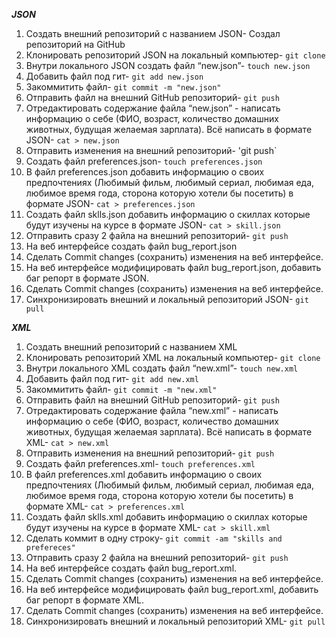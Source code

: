 ***JSON***
1. Создать внешний репозиторий c названием JSON- Создал репозиторий на GitHub
2. Клонировать репозиторий JSON на локальный компьютер- `git clone`
3. Внутри локального JSON создать файл “new.json”- `touch new.json`
4. Добавить файл под гит- `git add new.json`
5. Закоммитить файл- `git commit -m "new.json"`
6. Отправить файл на внешний GitHub репозиторий- `git push`
7. Отредактировать содержание файла “new.json” - написать информацию о себе (ФИО, возраст, количество домашних животных, будущая желаемая зарплата). Всё написать в формате JSON- `cat > new.json`
8. Отправить изменения на внешний репозиторий- 'git push`
9. Создать файл preferences.json- `touch preferences.json`
10. В файл preferences.json добавить информацию о своих предпочтениях (Любимый фильм, любимый сериал, любимая еда, любимое время года, сторона которую хотели бы посетить) в формате JSON- `cat > preferences.json`
11. Создать файл sklls.json добавить информацию о скиллах которые будут изучены на курсе в формате JSON- `cat > skill.json`
12. Отправить сразу 2 файла на внешний репозиторий- `git push`
13. На веб интерфейсе создать файл bug_report.json
14. Сделать Commit changes (сохранить) изменения на веб интерфейсе.
15. На веб интерфейсе модифицировать файл bug_report.json, добавить баг репорт в формате JSON.
16. Сделать Commit changes (сохранить) изменения на веб интерфейсе.
17. Синхронизировать внешний и локальный репозиторий JSON- `git pull`

***XML***
1. Создать внешний репозиторий c названием XML
2. Клонировать репозиторий XML на локальный компьютер- ```git clone```
3. Внутри локального XML создать файл “new.xml”- ```touch new.xml```
4. Добавить файл под гит- ```git add new.xml```
5. Закоммитить файл- ```git commit -m "new.xml"```
6. Отправить файл на внешний GitHub репозиторий- ```git push```
7. Отредактировать содержание файла “new.xml” - написать информацию о себе (ФИО, возраст, количество домашних животных, будущая желаемая зарплата). Всё написать в формате XML- ```cat > new.xml```
8. Отправить изменения на внешний репозиторий- ```git push```
9. Создать файл preferences.xml- ```touch preferences.xml```
10. В файл preferences.xml добавить информацию о своих предпочтениях (Любимый фильм, любимый сериал, любимая еда, любимое время года, сторона которую хотели бы посетить) в формате XML- ```cat > preferences.xml```
11. Создать файл sklls.xml добавить информацию о скиллах которые будут изучены на курсе в формате XML- ```cat > skill.xml```
12. Сделать коммит в одну строку- ```git commit -am "skills and prefereces"```
13. Отправить сразу 2 файла на внешний репозиторий- ```git push```
14. На веб интерфейсе создать файл bug_report.xml.
15. Сделать Commit changes (сохранить) изменения на веб интерфейсе.
16. На веб интерфейсе модифицировать файл bug_report.xml, добавить баг репорт в формате XML.
17. Сделать Commit changes (сохранить) изменения на веб интерфейсе.
18. Синхронизировать внешний и локальный репозиторий XML- ```git pull```
